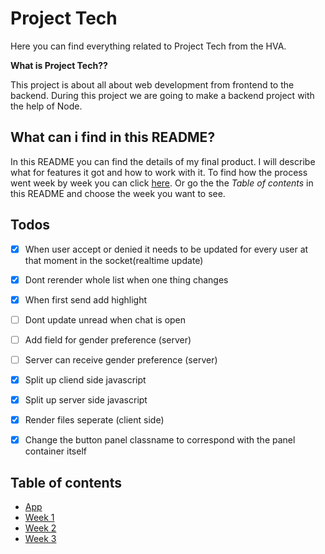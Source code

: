 # Project Tech
Here you can find everything related to Project Tech from the HVA. 

**What is Project Tech??**

This project is about all about  web development from frontend to the backend. During this project we are going to make a backend project with the help of Node.

## What can i find in this README?
In this README you can find the details of my final product. I will describe what for features it got and how to work with it. To find how the process went week by week you can click [here](http://google.com). Or go the the _Table of contents_ in this README and choose the week you want to see.

## Todos
- [x] When user accept or denied it needs to be updated for every user at that moment in the socket(realtime update)
- [x] Dont rerender whole list when one thing changes
- [x] When first send add highlight
- [ ] Dont update unread when chat is open
- [ ] Add field for gender preference (server)
- [ ] Server can receive gender preference (server)
- [x] Split up cliend side javascript
- [x] Split up server side javascript
- [x] Render files seperate (client side)
- [x] Change the button panel classname to correspond with the panel container itself


## Table of contents
* [App](http://google.com)
* [Week 1](http://google.com)
* [Week 2](http://google.com)
* [Week 3](http://google.com)